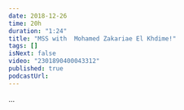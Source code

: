 ```yaml
---
date: 2018-12-26
time: 20h
duration: "1:24"
title: "MSS with  Mohamed Zakariae El Khdime!"
tags: []
isNext: false
video: "2301890400043312"
published: true
podcastUrl:
---
```


[//]: # "Check this github issue on How to add Episode Notes  https://github.com/DevC-Casa/geeksblabla.com/issues/23 "

...
